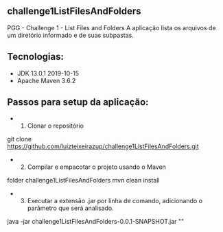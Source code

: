 ## challenge1ListFilesAndFolders ##

PGG - Challenge 1 - List Files and Folders
A aplicação lista os arquivos de um diretório informado e de suas subpastas.

## Tecnologias:

* JDK 13.0.1 2019-10-15
* Apache Maven 3.6.2

## Passos para setup da aplicação:

* 1) Clonar o repositório 

git clone https://github.com/luizteixeirazup/challenge1ListFilesAndFolders.git

* 2) Compilar e empacotar o projeto usando o Maven

folder challenge1ListFilesAndFolders
mvn clean install

* 3) Executar a extensão .jar por linha de comando, adicionando o parâmetro <folder pathname> que será analisado.

java -jar challenge1ListFilesAndFolders-0.0.1-SNAPSHOT.jar "<folder pathname>"